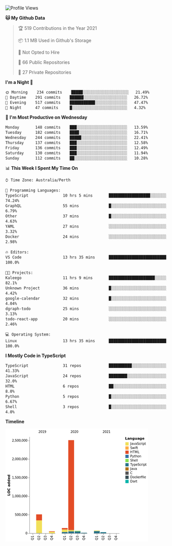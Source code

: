 <!--START_SECTION:waka-->
![Profile Views](http://img.shields.io/badge/Profile%20Views-9-blue)

**🐱 My Github Data** 

> 🏆 519 Contributions in the Year 2021
 > 
> 📦 1.1 MB Used in Github's Storage 
 > 
> 🚫 Not Opted to Hire
 > 
> 📜 66 Public Repositories 
 > 
> 🔑 27 Private Repositories  
 > 
**I'm a Night 🦉** 

```text
🌞 Morning    234 commits    █████░░░░░░░░░░░░░░░░░░░░   21.49% 
🌆 Daytime    291 commits    ██████░░░░░░░░░░░░░░░░░░░   26.72% 
🌃 Evening    517 commits    ███████████░░░░░░░░░░░░░░   47.47% 
🌙 Night      47 commits     █░░░░░░░░░░░░░░░░░░░░░░░░   4.32%

```
📅 **I'm Most Productive on Wednesday** 

```text
Monday       148 commits    ███░░░░░░░░░░░░░░░░░░░░░░   13.59% 
Tuesday      182 commits    ████░░░░░░░░░░░░░░░░░░░░░   16.71% 
Wednesday    244 commits    █████░░░░░░░░░░░░░░░░░░░░   22.41% 
Thursday     137 commits    ███░░░░░░░░░░░░░░░░░░░░░░   12.58% 
Friday       136 commits    ███░░░░░░░░░░░░░░░░░░░░░░   12.49% 
Saturday     130 commits    ███░░░░░░░░░░░░░░░░░░░░░░   11.94% 
Sunday       112 commits    ██░░░░░░░░░░░░░░░░░░░░░░░   10.28%

```


📊 **This Week I Spent My Time On** 

```text
⌚︎ Time Zone: Australia/Perth

💬 Programming Languages: 
TypeScript               10 hrs 5 mins       ██████████████████░░░░░░░   74.24% 
GraphQL                  55 mins             █░░░░░░░░░░░░░░░░░░░░░░░░   6.79% 
Other                    37 mins             █░░░░░░░░░░░░░░░░░░░░░░░░   4.63% 
YAML                     27 mins             ░░░░░░░░░░░░░░░░░░░░░░░░░   3.32% 
Docker                   24 mins             ░░░░░░░░░░░░░░░░░░░░░░░░░   2.98%

🔥 Editors: 
VS Code                  13 hrs 35 mins      █████████████████████████   100.0%

🐱‍💻 Projects: 
Kaleego                  11 hrs 9 mins       ████████████████████░░░░░   82.1% 
Unknown Project          36 mins             █░░░░░░░░░░░░░░░░░░░░░░░░   4.42% 
google-calendar          32 mins             █░░░░░░░░░░░░░░░░░░░░░░░░   4.04% 
dgraph-todo              25 mins             ░░░░░░░░░░░░░░░░░░░░░░░░░   3.13% 
todo-react-app           20 mins             ░░░░░░░░░░░░░░░░░░░░░░░░░   2.46%

💻 Operating System: 
Linux                    13 hrs 35 mins      █████████████████████████   100.0%

```

**I Mostly Code in TypeScript** 

```text
TypeScript               31 repos            ██████████░░░░░░░░░░░░░░░   41.33% 
JavaScript               24 repos            ████████░░░░░░░░░░░░░░░░░   32.0% 
HTML                     6 repos             ██░░░░░░░░░░░░░░░░░░░░░░░   8.0% 
Python                   5 repos             █░░░░░░░░░░░░░░░░░░░░░░░░   6.67% 
Shell                    3 repos             █░░░░░░░░░░░░░░░░░░░░░░░░   4.0%

```


**Timeline**

![Chart not found](https://raw.githubusercontent.com/NWylynko/NWylynko/main/charts/bar_graph.png) 


<!--END_SECTION:waka-->

